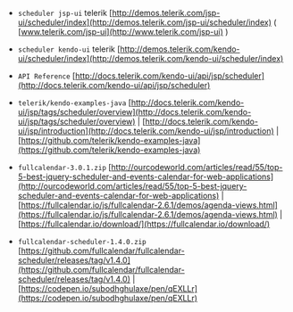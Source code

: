 

* `scheduler jsp-ui` telerik [http://demos.telerik.com/jsp-ui/scheduler/index](http://demos.telerik.com/jsp-ui/scheduler/index)  ( [www.telerik.com/jsp-ui](http://www.telerik.com/jsp-ui) )
* `scheduler kendo-ui` telerik [http://demos.telerik.com/kendo-ui/scheduler/index](http://demos.telerik.com/kendo-ui/scheduler/index)
* `API Reference` [http://docs.telerik.com/kendo-ui/api/jsp/scheduler](http://docs.telerik.com/kendo-ui/api/jsp/scheduler)



* `telerik/kendo-examples-java` [http://docs.telerik.com/kendo-ui/jsp/tags/scheduler/overview](http://docs.telerik.com/kendo-ui/jsp/tags/scheduler/overview) | [http://docs.telerik.com/kendo-ui/jsp/introduction](http://docs.telerik.com/kendo-ui/jsp/introduction) | [https://github.com/telerik/kendo-examples-java](https://github.com/telerik/kendo-examples-java)



* `fullcalendar-3.0.1.zip` [http://ourcodeworld.com/articles/read/55/top-5-best-jquery-scheduler-and-events-calendar-for-web-applications](http://ourcodeworld.com/articles/read/55/top-5-best-jquery-scheduler-and-events-calendar-for-web-applications)
                                                                           | [https://fullcalendar.io/js/fullcalendar-2.6.1/demos/agenda-views.html](https://fullcalendar.io/js/fullcalendar-2.6.1/demos/agenda-views.html)
                                                                           | [https://fullcalendar.io/download/](https://fullcalendar.io/download/)
* `fullcalendar-scheduler-1.4.0.zip` [https://github.com/fullcalendar/fullcalendar-scheduler/releases/tag/v1.4.0](https://github.com/fullcalendar/fullcalendar-scheduler/releases/tag/v1.4.0)
                                     | [https://codepen.io/subodhghulaxe/pen/qEXLLr](https://codepen.io/subodhghulaxe/pen/qEXLLr)